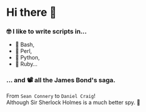# Hi there 👋

 ### 🤓 I like to write scripts in…
 * 🐚 Bash,
 * 🐪 Perl,
 * 🐍 Python,
 * 💎 Ruby…

### … and 📽 all the James Bond's saga.
From `Sean Connery` to `Daniel Craig`!   
Although Sir Sherlock Holmes is a much better spy. 🥸


<!--
**schx006/schx006** is a ✨ _special_ ✨ repository because its `README.md` (this file) appears on your GitHub profile.

Here are some ideas to get you started:

- 🔭 I’m currently working on ...
- 🌱 I’m currently learning ...
- 👯 I’m looking to collaborate on ...
- 🤔 I’m looking for help with ...
- 💬 Ask me about ...
- 📫 How to reach me: ...
- 😄 Pronouns: ...
- ⚡ Fun fact: ...
-->
